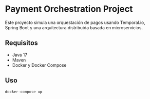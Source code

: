 # Payment Orchestration Project

Este proyecto simula una orquestación de pagos usando Temporal.io, Spring Boot y una arquitectura distribuida basada en microservicios.

## Requisitos
- Java 17
- Maven
- Docker y Docker Compose

## Uso
```bash
docker-compose up
```